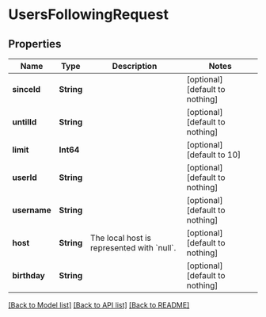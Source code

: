 # UsersFollowingRequest


## Properties
Name | Type | Description | Notes
------------ | ------------- | ------------- | -------------
**sinceId** | **String** |  | [optional] [default to nothing]
**untilId** | **String** |  | [optional] [default to nothing]
**limit** | **Int64** |  | [optional] [default to 10]
**userId** | **String** |  | [optional] [default to nothing]
**username** | **String** |  | [optional] [default to nothing]
**host** | **String** | The local host is represented with &#x60;null&#x60;. | [optional] [default to nothing]
**birthday** | **String** |  | [optional] [default to nothing]


[[Back to Model list]](../README.md#models) [[Back to API list]](../README.md#api-endpoints) [[Back to README]](../README.md)


